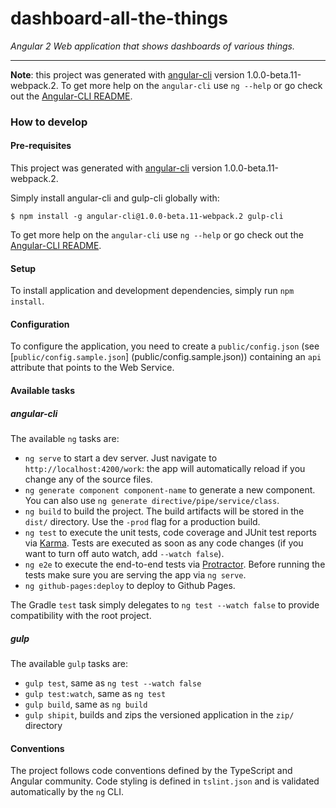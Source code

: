 dashboard-all-the-things
========================

_Angular 2 Web application that shows dashboards of various things._

-------------------------------------------------------------------

**Note**: this project was generated with [angular-cli](https://github.com/angular/angular-cli) version 
1.0.0-beta.11-webpack.2.
To get more help on the `angular-cli` use `ng --help` or go check out the 
[Angular-CLI README](https://github.com/angular/angular-cli/blob/master/README.md).

### How to develop

#### Pre-requisites                      

This project was generated with [angular-cli](https://github.com/angular/angular-cli) version 1.0.0-beta.11-webpack.2.

Simply install angular-cli and gulp-cli globally with:

```shell
$ npm install -g angular-cli@1.0.0-beta.11-webpack.2 gulp-cli
```

To get more help on the `angular-cli` use `ng --help` or go check out the 
[Angular-CLI README](https://github.com/angular/angular-cli/blob/master/README.md).


#### Setup

To install application and development dependencies, simply run `npm install`.

#### Configuration

To configure the application, you need to create a `public/config.json` (see [`public/config.sample.json`]
(public/config.sample.json)) containing an `api` attribute that points to the Web Service.

#### Available tasks

##### angular-cli

The available `ng` tasks are:

* `ng serve` to start a dev server. Just navigate to `http://localhost:4200/work`: the app will automatically reload if you
  change any of the source files.
* `ng generate component component-name` to generate a new component. You can also use 
  `ng generate directive/pipe/service/class`.
* `ng build` to build the project. The build artifacts will be stored in the `dist/` directory. Use the `-prod` flag for
  a production build.
* `ng test` to execute the unit tests, code coverage and JUnit test reports via [Karma](https://karma-runner.github.io).
  Tests are executed as soon as any code changes (if you want to turn off auto watch, add `--watch false`).
* `ng e2e` to execute the end-to-end tests via [Protractor](http://www.protractortest.org/). Before running the tests 
  make sure you are serving the app via `ng serve`.
* `ng github-pages:deploy` to deploy to Github Pages.

The Gradle `test` task simply delegates to `ng test --watch false` to provide compatibility with the root project.

##### gulp

The available `gulp` tasks are:

* `gulp test`, same as `ng test --watch false`
* `gulp test:watch`, same as `ng test`
* `gulp build`, same as `ng build`
* `gulp shipit`, builds and zips the versioned application in the `zip/` directory

#### Conventions

The project follows code conventions defined by the TypeScript and Angular community. Code styling is defined in
`tslint.json` and is validated automatically by the `ng` CLI.
